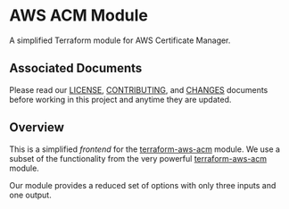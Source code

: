 # AWS ACM Module
A simplified Terraform module for AWS Certificate Manager.

## Associated Documents
Please read our [LICENSE][lice], [CONTRIBUTING][cont], and [CHANGES][chge]
documents before working in this project and anytime they are updated.

## Overview
This is a simplified _frontend_ for the [terraform-aws-acm][tacm] module. We use
a subset of the functionality from the very powerful [terraform-aws-acm][tacm]
module.

Our module provides a reduced set of options with only three inputs and one
output.

[chge]: ./CHANGES.md
[cont]: ./CONTRIBUTING.md
[lice]: ./LICENSE.md
[tacm]: https://github.com/terraform-aws-modules/terraform-aws-acm
